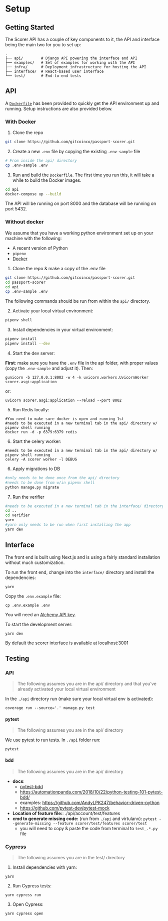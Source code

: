 # Setup

## Getting Started

The Scorer API has a couple of key components to it, the API and interface being
the main two for you to set up:

```shell
.
├── api/        # Django API powering the interface and API
├── examples/   # Set of examples for working with the API
├── infra/      # Deployment infrastructure for hosting the API
├── interface/  # React-based user interface
└── test/       # End-to-end tests
```

## API

A [`Dockerfile`](./api/Dockerfile) has been provided to quickly get the API
environment up and running. Setup instructions are also provided below.

### With Docker

1. Clone the repo    
```sh
git clone https://github.com/gitcoinco/passport-scorer.git
```

2. Create a new `.env` file by copying the existing `.env-sample` file

```sh
# From inside the api/ directory
cp .env-sample .env
```

3. Run and build the `Dockerfile`. The first time you run this, it will take
   a while to build the Docker images.
```sh
cd api
docker-compose up --build
```

The API will be running on port 8000 and the database will be running on port
5432.

### Without docker

We assume that you have a working python environment set up on your machine with
the following:

- A recent version of Python
- `pipenv`
- [Docker](https://www.docker.com/)

1. Clone the repo & make a copy of the .env file 
   
```sh
git clone https://github.com/gitcoinco/passport-scorer.git
cd passport-scorer
cd api
cp .env-sample .env
```

The following commands should be run from within the `api/` directory.

2. Activate your local virtual environment:

```sh
pipenv shell
```

3. Install dependencies in your virtual environment:

```sh
pipenv install
pipenv install --dev
```

4. Start the dev server:

**First**: make sure you have the `.env` file in the api folder, with proper
values (copy the `.env-sample` and adjust it). Then:

```shell
gunicorn -b 127.0.0.1:8002 -w 4 -k uvicorn.workers.UvicornWorker scorer.asgi:application
```

or:

```shell
uvicorn scorer.asgi:application --reload --port 8002
```

5. Run Redis locally:

```shell
#You need to make sure docker is open and running 1st
#needs to be executed in a new terminal tab in the api/ directory w/ pipenv shell running
docker run -d -p 6379:6379 redis
```


6. Start the celery worker:

```shell
#needs to be executed in a new terminal tab in the api/ directory w/ pipenv shell running
celery -A scorer worker -l DEBUG
```

6. Apply migrations to DB
```sh
#only needs to be done once from the api/ directory
#needs to be done from w/in pipenv shell
python manage.py migrate
```



7. Run the verifier
```sh
#needs to be executed in a new terminal tab in the interface/ directory
cd ..
cd verifier
yarn 
#yarn only needs to be run when first installing the app
yarn dev
```

## Interface

The front end is built using Next.js and is using a fairly standard installation
without much customization.

To run the front end, change into the `interface/` directory and install the
dependencies:
```
yarn
```

Copy the `.env.example` file:

```shell
cp .env.example .env
```

You will need an [Alchemy API key](https://docs.alchemy.com/reference/api-overview).

To start the development server:

```
yarn dev
```

By default the scorer interface is available at localhost:3001

## Testing

### API

> The following assumes you are in the api/ directory and that you've already
activated your local virtual environment

In the `./api` directory run (make sure your local virtual env is activated):

```
coverage run --source='.' manage.py test
```

#### pytest

> The following assumes you are in the api/ directory

We use pytest to run tests. In `./api` folder run:

```shell
pytest
```

#### bdd

> The following assumes you are in the api/ directory

- **docs**:
  - [pytest-bdd](https://pytest-bdd.readthedocs.io/en/latest/#advanced-code-generation)
  - https://automationpanda.com/2018/10/22/python-testing-101-pytest-bdd/
  - examples: https://github.com/AndyLPK247/behavior-driven-python
  - https://github.com/pytest-dev/pytest-mock
- **Location of feature file:**: ./api/account/test/features
- **cmd to generate missing code:** (run from `./api` and virtulanv): `pytest --generate-missing --feature scorer/test/features scorer/test`
  - you will need to copy & paste the code from terminal to `test_.*.py` file

### Cypress

> The following assumes you are in the test/ directory

1. Install dependencies with yarn:

```shell
yarn
```

2. Run Cypress tests:

```shell
yarn cypress run
```

3. Open Cypress:

```shell
yarn cypress open
```
